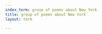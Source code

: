 ```yaml
---
index_term: group of poems about New York
title: group of poems about New York
layout: term

---
```

